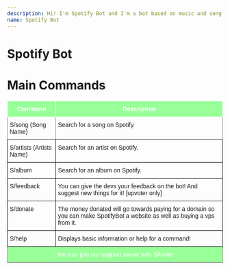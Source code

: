 ```yaml
---
description: Hi! I'm Spotify Bot and I'm a bot based on music and song search on spotify!
name: Spotify Bot
---
```


<h1>Spotify Bot</h1>
<h1>Main Commands</h1>
<style type="text/css">
.tg  {border-collapse:collapse;border-spacing:0;}
.tg td{font-family:Arial, sans-serif;font-size:14px;padding:10px 5px;border-style:solid;border-width:1px;overflow:hidden;word-break:normal;border-color:black;}
.tg th{font-family:Arial, sans-serif;font-size:14px;font-weight:normal;padding:10px 5px;border-style:solid;border-width:1px;overflow:hidden;word-break:normal;border-color:black;}
.tg .tg-nn2v{font-family:Verdana, Geneva, sans-serif !important;;background-color:#99ff99;border-color:#ffffff;vertical-align:top}
.tg .tg-us36{border-color:inherit;vertical-align:top}
.tg .tg-yw4l{vertical-align:top}
.tg .tg-0paf{background-color:#99ff99;color:#ffffff;border-color:inherit;text-align:center;vertical-align:top}
</style>
<table class="tg">
  <tbody>
    <tr>
      <th class="tg-nn2v"><span style="font-weight:bold;color:rgb(255, 255, 255)">Command</span></th>
      <th class="tg-nn2v"><span style="font-weight:bold;color:rgb(255, 255, 255)">Description</span></th>
    </tr>
    <tr>
      <td class="tg-us36">S/song (Song Name)</td>
      <td class="tg-us36">Search for a song on Spotify.</td>
    </tr>
    <tr>
      <td class="tg-yw4l">S/artists (Artists Name)</td>
      <td class="tg-yw4l">Search for an artist on Spotify.</td>
    </tr>
    <tr>
      <td class="tg-yw4l">S/album</td>
      <td class="tg-yw4l">Search for an album on Spotify.</td>
    </tr>
    <tr>
      <td class="tg-yw4l">S/feedback</td>
      <td class="tg-yw4l">You can give the devs your feedback on the bot! And suggest new things for it! [upvoter only]</td>
    </tr>
    <tr>
      <td class="tg-yw4l">S/donate</td>
      <td class="tg-yw4l">The money donated will go towards paying for a domain so you can make SpotifyBot a website as well as buying a vps from it.</td>
    </tr>
    <tr>
      <td class="tg-yw4l">S/help</td>
      <td class="tg-yw4l">Displays basic information or help for a command!</td>
    </tr>
    <tr>
      <td class="tg-0paf" colspan="2">You can join our support server with S/invite</td>
    </tr>
  </tbody>
</table>
